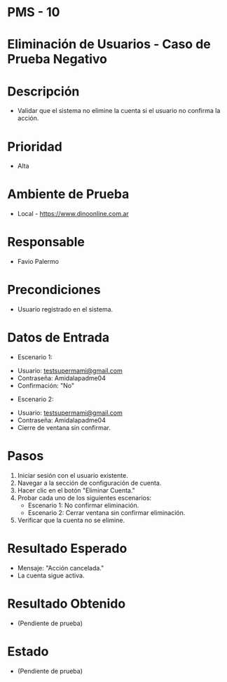 # PMS - 10
# Eliminación de Usuarios - Caso de Prueba Negativo
# Descripción
- Validar que el sistema no elimine la cuenta si el usuario no confirma la acción.

# Prioridad
- Alta

# Ambiente de Prueba
- Local - https://www.dinoonline.com.ar

# Responsable
- Favio Palermo

# Precondiciones
- Usuario registrado en el sistema.

# Datos de Entrada
* Escenario 1:
- Usuario: testsupermami@gmail.com
- Contraseña: Amidalapadme04
- Confirmación: "No"

* Escenario 2:
- Usuario: testsupermami@gmail.com
- Contraseña: Amidalapadme04
- Cierre de ventana sin confirmar.

# Pasos
1. Iniciar sesión con el usuario existente.
2. Navegar a la sección de configuración de cuenta.
3. Hacer clic en el botón "Eliminar Cuenta."
4. Probar cada uno de los siguientes escenarios:
    - Escenario 1: No confirmar eliminación.
    - Escenario 2: Cerrar ventana sin confirmar eliminación.
5. Verificar que la cuenta no se elimine.

# Resultado Esperado
- Mensaje: "Acción cancelada."
- La cuenta sigue activa.

# Resultado Obtenido
- (Pendiente de prueba)

# Estado
- (Pendiente de prueba)
